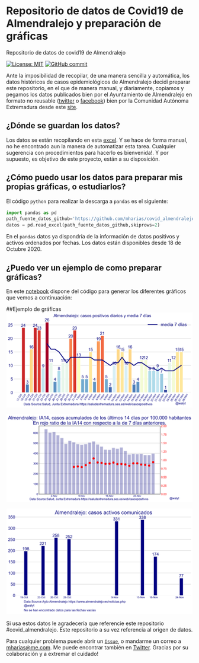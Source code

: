 # Repositorio de datos de Covid19 de Almendralejo y preparación de gráficas
Repositorio de datos de covid19 de Almendralejo

[![License: MIT](https://img.shields.io/badge/License-MIT-yellow.svg)](https://opensource.org/licenses/MIT)
[![GitHub commit](https://img.shields.io/github/last-commit/pcm-dpc/COVID-19)](https://github.com/mharias/covid_almendralejo/commits/master)


Ante la imposibilidad de recopilar, de una manera sencilla y automática, los datos históricos de casos epidemiológicos de Almendralejo decidí preparar este repositorio, en el que de manera manual, y diariamente, copiamos y pegamos los datos publicados bien por el Ayuntamiento de Almendralejo en formato no reusable ([twitter](https://twitter.com/AlcaldiaAlm/status/1329705935992975365?s=20) o [facebook](https://www.facebook.com/ayuntamientodealmendralejo/posts/1091505441303447)) bien  por la Comunidad Autónoma Extremadura desde este [site](https://saludextremadura.ses.es/web/casospositivos).


## ¿Dónde se guardan los datos?
Los datos se están recopilando en esta [excel](https://github.com/mharias/covid_almendralejo/blob/main/datos/almendralejo.xlsx). Y se hace de forma manual, no he encontrado aun la manera de automatizar esta tarea. Cualquier sugerencia con procedimientos para hacerlo es bienvenida!. Y por supuesto, es objetivo de este proyecto, están a su disposición.

## ¿Cómo puedo usar los datos para preparar mis propias gráficas, o estudiarlos?
El código `python` para realizar la descarga a `pandas` es el siguiente: 
```python
import pandas as pd
path_fuente_datos_github='https://github.com/mharias/covid_almendralejo/blob/main/datos/almendralejo.xlsx?raw=true'
datos = pd.read_excel(path_fuente_datos_github,skiprows=2)
```
En el `pandas` datos ya dispondría de la información de datos positivos y activos ordenados por fechas.
Los datos están disponibles desde 18 de Octubre 2020.
## ¿Puedo ver un ejemplo de como preparar gráficas?
En este [notebook](https://github.com/mharias/covid_almendralejo/blob/main/graficos_almendralejo.ipynb) dispone del código para generar los diferentes gráficos que vemos a continuación:

##Ejemplo de gráficas
![alt text](https://github.com/mharias/covid_almendralejo/blob/main/graficos/almendralejo_nuevos_casos.png)

![alt text](https://github.com/mharias/covid_almendralejo/blob/main/graficos/almendralejo_ia14.png)

![alt text](https://github.com/mharias/covid_almendralejo/blob/main/graficos/almendralejo_activos.png)


Si usa estos datos le agradecería que referencie este repositorio #covid_almendralejo. Este repositorio a su vez referencia al origen de datos.

Para cualquier problema puede abrir un [`Issue`](https://github.com/mharias/covid_almendralejo/issues), o mandarme un correo a mharias@me.com. Me puede encontrar también en [Twitter](https://twitter.com/walyt).
Gracias por su colaboración y a extremar el cuidado!
